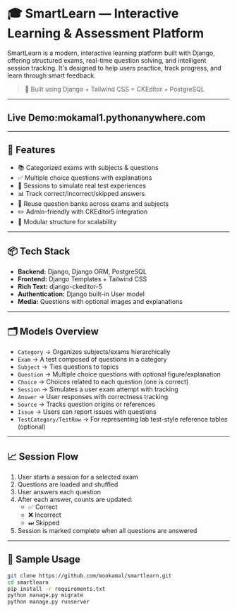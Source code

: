 # 🎓 SmartLearn — Interactive Learning & Assessment Platform

SmartLearn is a modern, interactive learning platform built with Django, offering structured exams, real-time question solving, and intelligent session tracking. It's designed to help users practice, track progress, and learn through smart feedback.

> 🚀 Built using Django + Tailwind CSS + CKEditor + PostgreSQL

---

## Live Demo:mokamal1.pythonanywhere.com

---

## 🔧 Features

- 📚 Categorized exams with subjects & questions
- ✅ Multiple choice questions with explanations
- 🧠 Sessions to simulate real test experiences
- 📊 Track correct/incorrect/skipped answers
- 🔁 Reuse question banks across exams and subjects
- ✏️ Admin-friendly with CKEditor5 integration
- 🧩 Modular structure for scalability

---

## 📦 Tech Stack

- **Backend:** Django, Django ORM, PostgreSQL
- **Frontend:** Django Templates + Tailwind CSS
- **Rich Text:** django-ckeditor-5
- **Authentication:** Django built-in User model
- **Media:** Questions with optional images and explanations

---

## 🗂️ Models Overview

- `Category` → Organizes subjects/exams hierarchically  
- `Exam` → A test composed of questions in a category  
- `Subject` → Ties questions to topics  
- `Question` → Multiple choice questions with optional figure/explanation  
- `Choice` → Choices related to each question (one is correct)  
- `Session` → Simulates a user exam attempt with tracking  
- `Answer` → User responses with correctness tracking  
- `Source` → Tracks question origins or references  
- `Issue` → Users can report issues with questions  
- `TestCategory/TestRow` → For representing lab test-style reference tables (optional)

---

## 📈 Session Flow

1. User starts a session for a selected exam
2. Questions are loaded and shuffled
3. User answers each question
4. After each answer, counts are updated:
   - ✅ Correct
   - ❌ Incorrect
   - ⏭ Skipped
5. Session is marked complete when all questions are answered

---

## 🧪 Sample Usage

```bash
git clone https://github.com/mookamal/smartlearn.git
cd smartlearn
pip install -r requirements.txt
python manage.py migrate
python manage.py runserver
